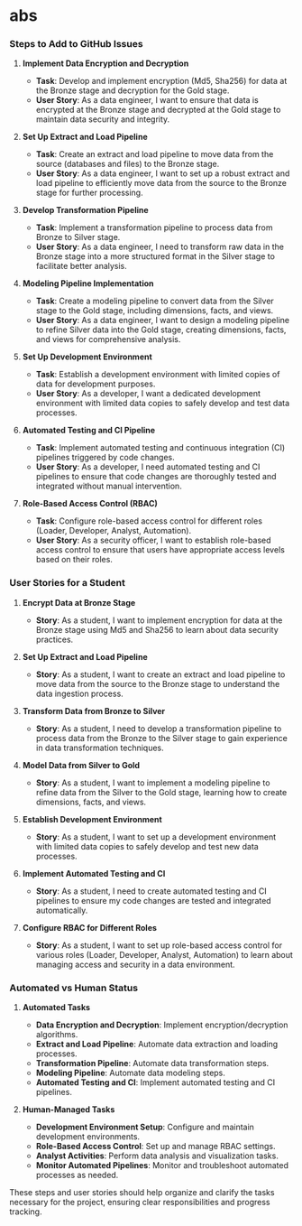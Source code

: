 # abs
### Steps to Add to GitHub Issues

1. **Implement Data Encryption and Decryption**
   - **Task**: Develop and implement encryption (Md5, Sha256) for data at the Bronze stage and decryption for the Gold stage.
   - **User Story**: As a data engineer, I want to ensure that data is encrypted at the Bronze stage and decrypted at the Gold stage to maintain data security and integrity.

2. **Set Up Extract and Load Pipeline**
   - **Task**: Create an extract and load pipeline to move data from the source (databases and files) to the Bronze stage.
   - **User Story**: As a data engineer, I want to set up a robust extract and load pipeline to efficiently move data from the source to the Bronze stage for further processing.

3. **Develop Transformation Pipeline**
   - **Task**: Implement a transformation pipeline to process data from Bronze to Silver stage.
   - **User Story**: As a data engineer, I need to transform raw data in the Bronze stage into a more structured format in the Silver stage to facilitate better analysis.

4. **Modeling Pipeline Implementation**
   - **Task**: Create a modeling pipeline to convert data from the Silver stage to the Gold stage, including dimensions, facts, and views.
   - **User Story**: As a data engineer, I want to design a modeling pipeline to refine Silver data into the Gold stage, creating dimensions, facts, and views for comprehensive analysis.

5. **Set Up Development Environment**
   - **Task**: Establish a development environment with limited copies of data for development purposes.
   - **User Story**: As a developer, I want a dedicated development environment with limited data copies to safely develop and test data processes.

6. **Automated Testing and CI Pipeline**
   - **Task**: Implement automated testing and continuous integration (CI) pipelines triggered by code changes.
   - **User Story**: As a developer, I need automated testing and CI pipelines to ensure that code changes are thoroughly tested and integrated without manual intervention.

7. **Role-Based Access Control (RBAC)**
   - **Task**: Configure role-based access control for different roles (Loader, Developer, Analyst, Automation).
   - **User Story**: As a security officer, I want to establish role-based access control to ensure that users have appropriate access levels based on their roles.

### User Stories for a Student

1. **Encrypt Data at Bronze Stage**
   - **Story**: As a student, I want to implement encryption for data at the Bronze stage using Md5 and Sha256 to learn about data security practices.

2. **Set Up Extract and Load Pipeline**
   - **Story**: As a student, I want to create an extract and load pipeline to move data from the source to the Bronze stage to understand the data ingestion process.

3. **Transform Data from Bronze to Silver**
   - **Story**: As a student, I need to develop a transformation pipeline to process data from the Bronze to the Silver stage to gain experience in data transformation techniques.

4. **Model Data from Silver to Gold**
   - **Story**: As a student, I want to implement a modeling pipeline to refine data from the Silver to the Gold stage, learning how to create dimensions, facts, and views.

5. **Establish Development Environment**
   - **Story**: As a student, I want to set up a development environment with limited data copies to safely develop and test new data processes.

6. **Implement Automated Testing and CI**
   - **Story**: As a student, I need to create automated testing and CI pipelines to ensure my code changes are tested and integrated automatically.

7. **Configure RBAC for Different Roles**
   - **Story**: As a student, I want to set up role-based access control for various roles (Loader, Developer, Analyst, Automation) to learn about managing access and security in a data environment.

### Automated vs Human Status

1. **Automated Tasks**
   - **Data Encryption and Decryption**: Implement encryption/decryption algorithms.
   - **Extract and Load Pipeline**: Automate data extraction and loading processes.
   - **Transformation Pipeline**: Automate data transformation steps.
   - **Modeling Pipeline**: Automate data modeling steps.
   - **Automated Testing and CI**: Implement automated testing and CI pipelines.

2. **Human-Managed Tasks**
   - **Development Environment Setup**: Configure and maintain development environments.
   - **Role-Based Access Control**: Set up and manage RBAC settings.
   - **Analyst Activities**: Perform data analysis and visualization tasks.
   - **Monitor Automated Pipelines**: Monitor and troubleshoot automated processes as needed.

These steps and user stories should help organize and clarify the tasks necessary for the project, ensuring clear responsibilities and progress tracking.